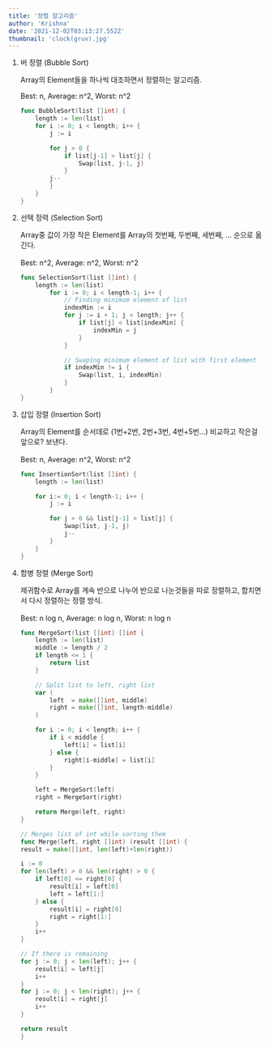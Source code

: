 ```yaml
---
title: '정렬 알고리즘'
author: 'Krishna'
date: '2021-12-02T03:13:27.552Z'
thumbnail: 'clock(gruv).jpg'
---
```

1. 버 정렬 (Bubble Sort)

    Array의 Element들을 하나씩 대조하면서 정렬하는 알고리즘.  

    Best: n, Average: n^2, Worst: n^2

    ```go
    func BubbleSort(list []int) {
        length := len(list)
        for i := 0; i < length; i++ {
            j := i

            for j > 0 {
                if list[j-1] > list[j] {
                    Swap(list, j-1, j)
                }
            j--
            }
        }
    }
    ```

2. 선택 정력 (Selection Sort)

    Array중 값이 가장 작은 Element를 Array의 첫번째, 두번째, 세번째, ... 순으로 옮긴다.\
    \
    Best: n^2, Average: n^2, Worst: n^2

    ```go
    func SelectionSort(list []int) {
        length := len(list)
            for i := 0; i < length-1; i++ {
                // Finding minimum element of list
                indexMin := i
                for j := i + 1; j < length; j++ {
                    if list[j] < list[indexMin] {
                        indexMin = j
                    }
                }

                // Swaping minimum element of list with first element
                if indexMin != i {
                    Swap(list, i, indexMin)
                }
            }
    }
    ```

3. 삽입 정렬 (Insertion Sort)

    Array의 Element를 순서데로 (1번+2번, 2번+3번, 4번+5번...) 비교하고 작은걸 앞으로? 보낸다.\
    \
    Best: n, Average: n^2, Worst: n^2

    ```go
    func InsertionSort(list []int) {
        length := len(list)

        for i:= 0; i < length-1; i++ {
            j := i

            for j > 0 && list[j-1] > list[j] {
                Swap(list, j-1, j)
                j--
            }
        }
    }
    ```

4. 합병 정렬 (Merge Sort)

    제귀함수로 Array를 계속 반으로 나누어 반으로 나눈것들을 따로 정렬하고, 합치면서 다시 정렬하는 정렬 방식.\
    \
    Best: n log n, Average: n log n, Worst: n log n

    ```go
    func MergeSort(list []int) []int {
        length := len(list)
        middle := length / 2
        if length <= 1 {
            return list
        }

        // Split list to left, right list
        var (
            left  = make([]int, middle)
            right = make([]int, length-middle)
        )

        for i := 0; i < length; i++ {
            if i < middle {
                left[i] = list[i]
            } else {
                right[i-middle] = list[i]
            }
        }

        left = MergeSort(left)
        right = MergeSort(right)

        return Merge(left, right)
    }

    // Merges list of int while sorting them
    func Merge(left, right []int) (result []int) {
    result = make([]int, len(left)+len(right))

    i := 0
    for len(left) > 0 && len(right) > 0 {
        if left[0] <= right[0] {
            result[i] = left[0]
            left = left[1:]
        } else {
            result[i] = right[0]
            right = right[1:]
        }
        i++
    }

    // If there is remaining
    for j := 0; j < len(left); j++ {
        result[i] = left[j]
        i++
    }
    for j := 0; j < len(right); j++ {
        result[i] = right[j]
        i++
    }

    return result
    }
    ```
